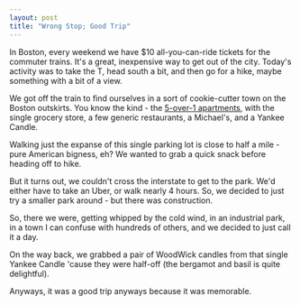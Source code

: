 ```yaml
---
layout: post
title: "Wrong Stop; Good Trip"
---
```


In Boston, every weekend we have $10 all-you-can-ride tickets for the commuter trains. It's a great, inexpensive way to get out of the city. Today's activity was to take the T, head south a bit, and then go for a hike, maybe something with a bit of a view. 

We got off the train to find ourselves in a sort of cookie-cutter town on the Boston outskirts. You know the kind - the [5-over-1 apartments](https://en.wikipedia.org/wiki/5-over-1), with the single grocery store, a few generic restaurants, a Michael's, and a Yankee Candle. 

Walking just the expanse of this single parking lot is close to half a mile - pure American bigness, eh? We wanted to grab a quick snack before heading off to hike. 

But it turns out, we couldn't cross the interstate to get to the park. We'd either have to take an Uber, or walk nearly 4 hours. So, we decided to just try a smaller park around - but there was construction. 

So, there we were, getting whipped by the cold wind, in an industrial park, in a town I can confuse with hundreds of others, and we decided to just call it a day. 

On the way back, we grabbed a pair of WoodWick candles from that single Yankee Candle 'cause they were half-off (the bergamot and basil is quite delightful).

Anyways, it was a good trip anyways because it was memorable. 